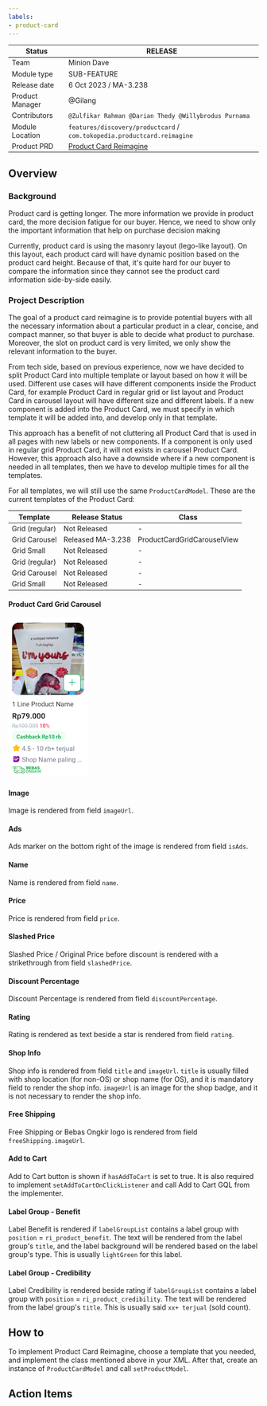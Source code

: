 ```yaml
---
labels:
- product-card
---
```



| **Status**      | <!--start status:GREEN-->RELEASE<!--end status-->                                                                                  |
|-----------------|------------------------------------------------------------------------------------------------------------------------------------|
| Team            | Minion Dave                                                                                                                        |
| Module type     | <!--start status:GREY-->SUB-FEATURE<!--end status-->                                                                               |
| Release date    | 6 Oct 2023 / MA-3.238                                                                                                              |
| Product Manager | @Gilang                                                                                                                            |
| Contributors    | `@Zulfikar Rahman @Darian Thedy @Willybrodus Purnama`                                                                              |
| Module Location | `features/discovery/productcard` / `com.tokopedia.productcard.reimagine`                                                           |
| Product PRD     | [Product Card Reimagine](https://tokopedia.atlassian.net/wiki/spaces/SE/pages/2285208035/H2+2023+Product+Card+-+ReImagine+Version) |

<!--toc-->

## Overview

### Background

Product card is getting longer. The more information we provide in product card, the more decision fatigue for our buyer. Hence, we need to show only the important information that help on purchase decision making

Currently, product card is using the masonry layout (lego-like layout). On this layout, each product card will have dynamic position based on the product card height. Because of that, it's quite hard for our buyer to compare the information since they cannot see the product card information side-by-side easily.

### Project Description

The goal of a product card reimagine is to provide potential buyers with all the necessary information about a particular product in a clear, concise, and compact manner, so that buyer is able to decide what product to purchase. Moreover, the slot on product card is very limited, we only show the relevant information to the buyer.

From tech side, based on previous experience, now we have decided to split Product Card into multiple template or layout based on how it will be used. Different use cases will have different components inside the Product Card, for example Product Card in regular grid or list layout and Product Card in carousel layout will have different size and different labels. If a new component is added into the Product Card, we must specify in which template it will be added into, and develop only in that template.

This approach has a benefit of not cluttering all Product Card that is used in all pages with new labels or new components. If a component is only used in regular grid Product Card, it will not exists in carousel Product Card. However, this approach also have a downside where if a new component is needed in all templates, then we have to develop multiple times for all the templates.

For all templates, we will still use the same `ProductCardModel`. These are the current templates of the Product Card:

| Template       | Release Status    | Class                       |
|----------------|-------------------|-----------------------------|
| Grid (regular) | Not Released      | -                           |
| Grid Carousel  | Released MA-3.238 | ProductCardGridCarouselView |
| Grid Small     | Not Released      | -                           |
| Grid (regular) | Not Released      | -                           |
| Grid Carousel  | Not Released      | -                           |
| Grid Small     | Not Released      | -                           |


#### Product Card Grid Carousel
![](../res/reimagine_grid_carousel.png)


#### Image
Image is rendered from field `imageUrl`.

#### Ads
Ads marker on the bottom right of the image is rendered from field `isAds`. 

#### Name
Name is rendered from field `name`.

#### Price
Price is rendered from field `price`.

#### Slashed Price
Slashed Price / Original Price before discount is rendered with a strikethrough from field `slashedPrice`.

#### Discount Percentage
Discount Percentage is rendered from field `discountPercentage`.

#### Rating
Rating is rendered as text beside a star is rendered from field `rating`.

#### Shop Info
Shop info is rendered from field `title` and `imageUrl`. `title` is usually filled with shop location (for non-OS) or shop name (for OS), and it is mandatory field to render the shop info. `imageUrl` is an image for the shop badge, and it is not necessary to render the shop info. 

#### Free Shipping
Free Shipping or Bebas Ongkir logo is rendered from field `freeShipping.imageUrl`.

#### Add to Cart
Add to Cart button is shown if `hasAddToCart` is set to true. It is also required to implement `setAddToCartOnClickListener` and call Add to Cart GQL from the implementer.

#### Label Group - Benefit
Label Benefit is rendered if `labelGroupList` contains a label group with `position` = `ri_product_benefit`. The text will be rendered from the label group's `title`, and the label background will be rendered based on the label group's type. This is usually `lightGreen` for this label.

#### Label Group - Credibility
Label Credibility is rendered beside rating if `labelGroupList` contains a label group with `position` = `ri_product_credibility`. The text will be rendered from the label group's `title`. This is usually said `xx+ terjual` (sold count).

## How to
To implement Product Card Reimagine, choose a template that you needed, and implement the class mentioned above in your XML. After that, create an instance of `ProductCardModel` and call `setProductModel`.


## Action Items

